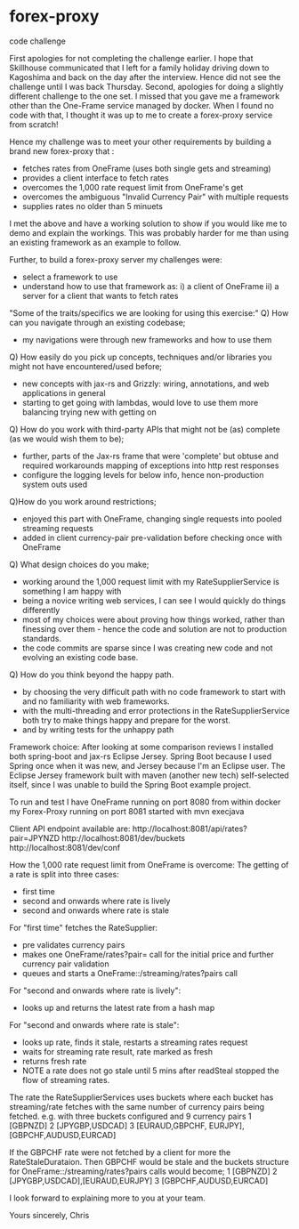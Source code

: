 # forex-proxy
code challenge 

First apologies for not completing the challenge earlier. I hope that Skillhouse communicated that I left for a family holiday driving down to Kagoshima and back on the day after the interview. Hence did not see the challenge until I was back Thursday.
Second, apologies for doing a slightly different challenge to the one set. I missed that you gave me a framework other than the One-Frame service managed by docker. When I found no code with that, I thought it was up to me to create a forex-proxy service from scratch!

Hence my challenge was to meet your other requirements by building a brand new forex-proxy that :
 * fetches rates from OneFrame (uses both single gets and streaming)
 * provides a client interface to fetch rates 
 * overcomes the 1,000 rate request limit from OneFrame's get
 * overcomes the ambiguous "Invalid Currency Pair" with multiple requests
 * supplies rates no older than 5 minuets

I met the above and have a working solution to show if you would like me to demo and explain the workings. This was probably harder for me than using an existing framework as an example to follow.

Further, to build a forex-proxy server my challenges were:
 * select a framework to use
 * understand how to use that framework as:
     i) a client of OneFrame
    ii) a server for a client that wants to fetch rates

"Some of the traits/specifics we are looking for using this exercise:"
Q) How can you navigate through an existing codebase;
* my navigations were through new frameworks and how to use them

Q) How easily do you pick up concepts, techniques and/or libraries you might not have encountered/used before;
* new concepts with jax-rs and Grizzly: wiring, annotations, and web applications in general 
* starting to get going with lambdas, would love to use them more balancing trying new with getting on 

Q) How do you work with third-party APIs that might not be (as) complete (as we would wish them to be);
* further, parts of the Jax-rs frame that were 'complete' but obtuse and required workarounds mapping of exceptions into http rest responses 
* configure the logging levels for below info, hence non-production system outs used

Q)How do you work around restrictions;
* enjoyed this part with OneFrame, changing single requests into pooled streaming requests
* added in client currency-pair pre-validation before checking once with OneFrame

Q) What design choices do you make;
* working around the 1,000 request limit with my RateSupplierService is something I am happy with
* being a novice writing web services, I can see I would quickly do things differently
* most of my choices were about proving how things worked, rather than finessing over them - hence the code and solution are not to production standards.
* the code commits are sparse since I was creating new code and not evolving an existing code base.

Q) How do you think beyond the happy path.
* by choosing the very difficult path with no code framework to start with and no familiarity with web frameworks. 
* with the multi-threading and error protections in the RateSupplierService both try to make things happy and prepare for the worst.
* and by writing tests for the unhappy path

Framework choice:
After looking at some comparison reviews I installed both spring-boot and jax-rs Eclipse Jersey. Spring Boot because I used Spring once when it was new, and Jersey because I'm an Eclipse user. The Eclipse Jersey framework built with maven (another new tech) self-selected itself, since I was unable to build the Spring Boot example project.

To run and test I have
OneFrame running on port 8080 from within docker
my Forex-Proxy running on port 8081 started with mvn execjava 

Client API endpoint available are:
http://localhost:8081/api/rates?pair=JPYNZD
http://localhost:8081/dev/buckets
http://localhost:8081/dev/conf


How the 1,000 rate request limit from OneFrame is overcome:
The getting of a rate is split into three cases:
* first time
* second and onwards where rate is lively 
* second and onwards where rate is stale

For "first time" fetches the RateSupplier:
* pre validates currency pairs
* makes one OneFrame/rates?pair= call for the initial price and further currency pair validation
* queues and starts a OneFrame::/streaming/rates?pairs call

For "second and onwards where rate is lively":
* looks up and returns the latest rate from a hash map

For "second and onwards where rate is stale":
* looks up rate, finds it stale, restarts a streaming rates request
* waits for streaming rate result, rate marked as fresh
* returns fresh rate
* NOTE a rate does not go stale until 5 mins after readSteal stopped the flow of streaming rates.

The rate the RateSupplierServices uses buckets where each bucket has streaming/rate fetches with the same number of currency pairs being fetched.
e.g. with three buckets configured and 9 currency pairs
1 [GBPNZD]
2 [JPYGBP,USDCAD]
3 [EURAUD,GBPCHF, EURJPY],[GBPCHF,AUDUSD,EURCAD]

If the GBPCHF rate were not fetched by a client for more the  RateStaleDurataion. Then GBPCHF would be stale and the buckets structure for OneFrame::/streaming/rates?pairs calls would become;
1 [GBPNZD]
2 [JPYGBP,USDCAD],[EURAUD,EURJPY]
3 [GBPCHF,AUDUSD,EURCAD]

I look forward to explaining more to you at your team.

Yours sincerely,
Chris


